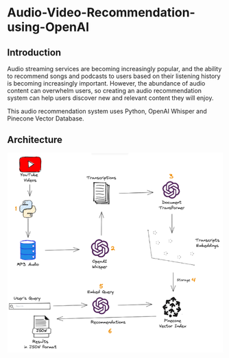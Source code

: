 # Audio-Video-Recommendation-using-OpenAI

## Introduction

Audio streaming services are becoming increasingly popular, and the ability to recommend songs and podcasts to users based on their listening history is becoming increasingly important. However, the abundance of audio content can overwhelm users, so creating an audio recommendation system can help users discover new and relevant content they will enjoy.

This audio recommendation system uses Python, OpenAI Whisper and Pinecone Vector Database.

## Architecture

![Img](https://github.com/abhamidi-1234/Audio-Video-Recommendation-using-OpenAI/blob/main/Capture3.PNG)
